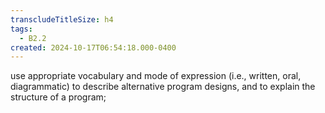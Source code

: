 ```yaml
---
transcludeTitleSize: h4
tags:
  - B2.2
created: 2024-10-17T06:54:18.000-0400
---
```

use appropriate vocabulary and mode of expression (i.e., written, oral, diagrammatic) to describe alternative program designs, and to explain the structure of a program;